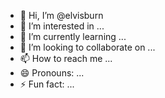 - 👋 Hi, I’m @elvisburn
- 👀 I’m interested in ...
- 🌱 I’m currently learning ...
- 💞️ I’m looking to collaborate on ...
- 📫 How to reach me ...
- 😄 Pronouns: ...
- ⚡ Fun fact: ...

<!---
elvisburn/elvisburn is a ✨ special ✨ repository because its `README.md` (this file) appears on your GitHub profile.
You can click the Preview link to take a look at your changes.
--->

